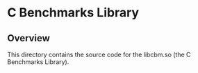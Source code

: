 # C Benchmarks Library

## Overview

This directory contains the source code for the libcbm.so (the C Benchmarks Library).